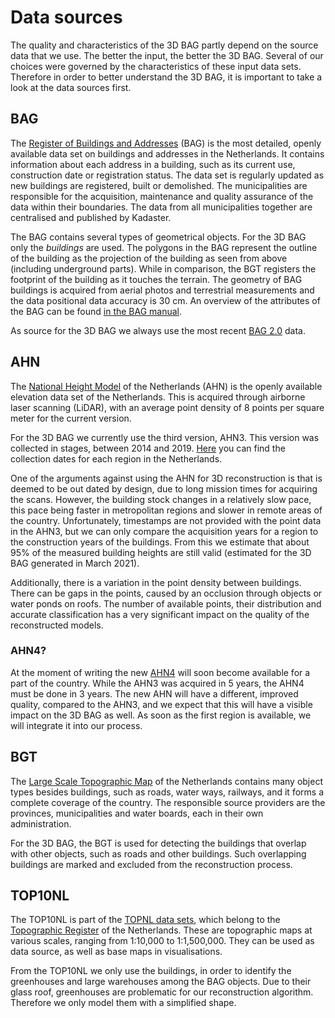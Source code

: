 # Data sources

The quality and characteristics of the 3D BAG partly depend on the source data that we use. The better the input, the better the 3D BAG. Several of our choices were governed by the characteristics of these input data sets. Therefore in order to better understand the 3D BAG, it is important to take a look at the data sources first.

## BAG

The [Register of Buildings and Addresses](https://www.kadaster.nl/zakelijk/registraties/basisregistraties/bag) (BAG) is the most detailed, openly available data set on buildings and addresses in the Netherlands. It contains information about each address in a building, such as its current use, construction date or registration status. The data set is regularly updated as new buildings are registered, built or demolished. The municipalities are responsible for the acquisition, maintenance and quality assurance of the data within their boundaries. The data from all municipalities together are centralised and published by Kadaster.

The BAG contains several types of geometrical objects. For the 3D BAG only the *buildings* are used. The polygons in the BAG represent the outline of the building as the projection of the building as seen from above (including underground parts). While in comparison, the BGT registers the footprint of the building as it touches the terrain. The geometry of BAG buildings is acquired from aerial photos and terrestrial measurements and the data positional data accuracy is 30 cm. An overview of the attributes of the BAG can be found [in the BAG manual](https://imbag.github.io/praktijkhandleiding/attributen). 

As source for the 3D BAG we always use the most recent [BAG 2.0](https://www.kadaster.nl/zakelijk/registraties/basisregistraties/bag/bag-2.0-producten/bag-2.0-wat-is-er-veranderd) data.

## AHN

The [National Height Model](https://www.ahn.nl) of the Netherlands (AHN) is the openly available elevation data set of the Netherlands. This is acquired through airborne laser scanning (LiDAR), with an average point density of 8 points per square meter for the current version.

For the 3D BAG we currently use the third version, AHN3. This version was collected in stages, between 2014 and 2019. [Here](https://www.ahn.nl/historie) you can find the collection dates for each region in the Netherlands.

One of the arguments against using the AHN for 3D reconstruction is that is deemed to be out dated by design, due to long mission times for acquiring the scans. However, the building stock changes in a relatively slow pace, this pace being faster in metropolitan regions and slower in remote areas of the country. Unfortunately, timestamps are not provided with the point data in the AHN3, but we can only compare the acquisition years for a region to the construction years of the buildings. From this we estimate that about 95% of the measured building heights are still valid (estimated for the 3D BAG generated in March 2021).

Additionally, there is a variation in the point density between buildings. There can be gaps in the points, caused by an occlusion through objects or water ponds on roofs. The number of available points, their distribution and accurate classification has a very significant impact on the quality of the reconstructed models.

### AHN4?

At the moment of writing the new [AHN4](https://www.ahn.nl/ahn-4) will soon become available for a part of the country. While the AHN3 was acquired in 5 years, the AHN4 must be done in 3 years. The new AHN will have a different, improved quality, compared to the AHN3, and we expect that this will have a visible impact on the 3D BAG as well. As soon as the first region is available, we will integrate it into our process.

## BGT

The [Large Scale Topographic Map](https://www.kadaster.nl/zakelijk/registraties/basisregistraties/bgt) of the Netherlands contains many object types besides buildings, such as roads, water ways, railways, and it forms a complete coverage of the country. The responsible source providers are the provinces, municipalities and water boards, each in their own administration.

For the 3D BAG, the BGT is used for detecting the buildings that overlap with other objects, such as roads and other buildings. Such overlapping buildings are marked and excluded from the reconstruction process.

## TOP10NL

The TOP10NL is part of the [TOPNL data sets](https://www.kadaster.nl/zakelijk/producten/geo-informatie/topnl), which belong to the [Topographic Register](https://www.kadaster.nl/zakelijk/registraties/basisregistraties/brt) of the Netherlands. These are topographic maps at various scales, ranging from 1:10,000 to 1:1,500,000. They can be used as data source, as well as base maps in visualisations.

From the TOP10NL we only use the buildings, in order to identify the greenhouses and large warehouses among the BAG objects. Due to their glass roof, greenhouses are problematic for our reconstruction algorithm. Therefore we only model them with a simplified shape.
